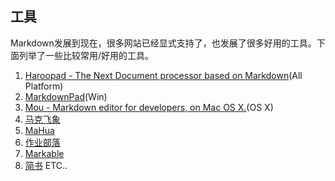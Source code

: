 ## 工具

Markdown发展到现在，很多网站已经显式支持了，也发展了很多好用的工具。下面列举了一些比较常用/好用的工具。

1. [Haroopad - The Next Document processor based on Markdown](http://pad.haroopress.com/)(All Platform)
2. [MarkdownPad](http://markdownpad.com/)(Win)
3. [Mou - Markdown editor for developers, on Mac OS X.](http://25.io/mou/)(OS X)
4. [马克飞象](http://maxiang.info/)
5. [MaHua](http://mahua.jser.me/)
6. [作业部落](https://www.zybuluo.com/)
7. [Markable](http://markable.in/editor/)
8. [简书](http://www.jianshu.com/)
ETC..
